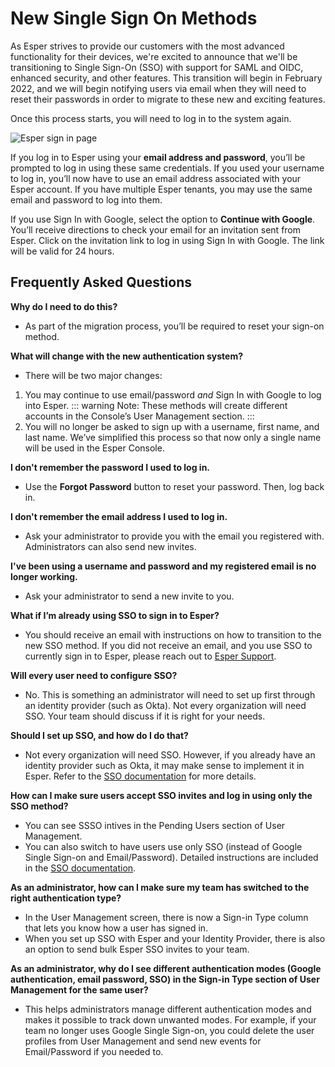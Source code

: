 # New Single Sign On Methods

As Esper strives to provide our customers with the most advanced functionality for their devices, we're excited to announce that we'll be transitioning to Single Sign-On (SSO) with support for SAML and OIDC, enhanced security, and other features. This transition will begin in February 2022, and we will begin notifying users via email when they will need to reset their passwords in order to migrate to these new and exciting features.

Once this process starts, you will need to log in to the system again. 

![Esper sign in page](./images/esper-sign-in-page.png)

If you log in to Esper using your **email address and password**, you’ll be prompted to log in using these same credentials. 
If you used your username to log in, you’ll now have to use an email address associated with your Esper account. 
If you have multiple Esper tenants, you may use the same email and password to log into them. 

If you use Sign In with Google, select the option to **Continue with Google**. You’ll receive directions to check your email for an invitation sent from Esper. Click on the invitation link to log in using Sign In with Google. The link will be valid for 24 hours.

## Frequently Asked Questions

**Why do I need to do this?**

- As part of the migration process, you’ll be required to reset your sign-on method. 

**What will change with the new authentication system?**

- There will be two major changes: 
1. You may continue to use email/password *and* Sign In with Google to log into Esper. 
::: warning 
Note: These methods will create different accounts in the Console’s User Management section. 
:::
2. You will no longer be asked to sign up with a username, first name, and last name. We’ve simplified this process so that now only a single name will be used in the Esper Console. 

**I don't remember the password I used to log in.** 

- Use the **Forgot Password** button to reset your password. Then, log back in. 

**I don't remember the email address I used to log in.** 

- Ask your administrator to provide you with the email you registered with. Administrators can also send new invites. 

**I've been using a username and password and my registered email is no longer working.** 

- Ask your administrator to send a new invite to you. 

**What if I’m already using SSO to sign in to Esper?**

- You should receive an email with instructions on how to transition to the new SSO method. If you did not receive an email, and you use SSO to currently sign in to Esper, please reach out to [Esper Support](mailto:support@esper.io). 

**Will every user need to configure SSO?** 

- No. This is something an administrator will need to set up first through an identity provider (such as Okta). Not every organization will need SSO. Your team should discuss if it is right for your needs.

**Should I set up SSO, and how do I do that?**

- Not every organization will need SSO. However, if you already have an identity provider such as Okta, it may make sense to implement it in Esper. Refer to the [SSO documentation](https://console-docs.esper.io/sso/) for more details.

**How can I make sure users accept SSO invites and log in using only the SSO method?** 

- You can see SSSO intives in the Pending Users section of User Management. 
- You can also switch to have users use only SSO (instead of Google Single Sign-on and Email/Password). Detailed instructions are included in the [SSO documentation](https://console-docs.esper.io/sso/). 

**As an administrator, how can I make sure my team has switched to the right authentication type?** 

- In the User Management screen, there is now a Sign-in Type column that lets you know how a user has signed in. 
- When you set up SSO with Esper and your Identity Provider, there is also an option to send bulk Esper SSO invites to your team. 

**As an administrator, why do I see different authentication modes (Google authentication, email password, SSO) in the Sign-in Type section of User Management for the same user?**

- This helps administrators manage different authentication modes and makes it possible to track down unwanted modes. For example, if your team no longer uses Google Single Sign-on, you could delete the user profiles from User Management and send new events for Email/Password if you needed to. 


